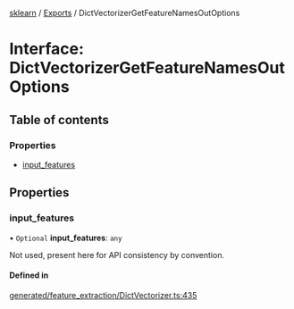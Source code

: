 [sklearn](../readme.md) / [Exports](../modules.md) / DictVectorizerGetFeatureNamesOutOptions

# Interface: DictVectorizerGetFeatureNamesOutOptions

## Table of contents

### Properties

- [input\_features](DictVectorizerGetFeatureNamesOutOptions.md#input_features)

## Properties

### input\_features

• `Optional` **input\_features**: `any`

Not used, present here for API consistency by convention.

#### Defined in

[generated/feature_extraction/DictVectorizer.ts:435](https://github.com/transitive-bullshit/scikit-learn-ts/blob/367336a/packages/sklearn/src/generated/feature_extraction/DictVectorizer.ts#L435)
